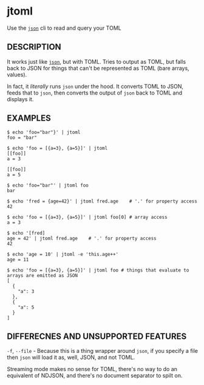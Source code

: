 # jtoml

Use the [`json`](https://www.npmjs.com/package/json) cli to read and query your TOML

## DESCRIPTION 

It works just like [`json`](https://www.npmjs.com/package/json), but with
TOML.  Tries to output as TOML, but falls back to JSON for things that can't
be represented as TOML (bare arrays, values).

In fact, it _literally_ runs `json` under the hood.  It converts TOML to
JSON, feeds that to `json`, then converts the output of `json` back to TOML
and displays it.

## EXAMPLES

```
$ echo 'foo="bar"}' | jtoml
foo = "bar"

$ echo 'foo = [{a=3}, {a=5}]' | jtoml
[[foo]]
a = 3

[[foo]]
a = 5

$ echo 'foo="bar"' | jtoml foo
bar

$ echo 'fred = {age=42}' | jtoml fred.age    # '.' for property access
42

$ echo 'foo = [{a=3}, {a=5}]' | jtoml foo[0] # array access
a = 3

$ echo '[fred]
age = 42' | jtoml fred.age    # '.' for property access
42

$ echo 'age = 10' | jtoml -e 'this.age++'
age = 11

$ echo 'foo = [{a=3}, {a=5}]' | jtoml foo # things that evaluate to arrays are emitted as JSON
[
  {
    "a": 3
  },
  {
    "a": 5
  }
]
```

## DIFFERECNES AND UNSUPPORTED FEATURES

`-f`, `--file` - Because this is a thing wrapper around `json`, if you
specify a file then `json` will load it as, well, JSON, and not TOML.

Streaming mode makes no sense for TOML, there's no way to do an equivalent
of NDJSON, and there's no document separator to spilt on.

